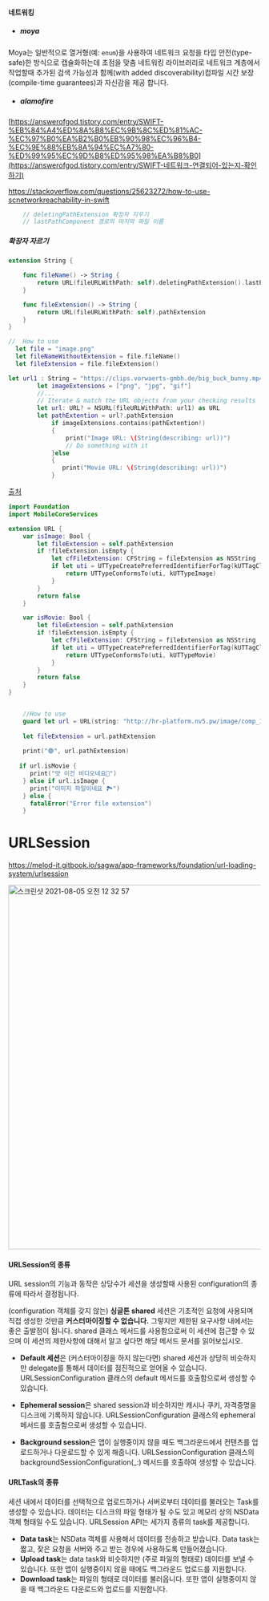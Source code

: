 #### 네트워킹

- ##### moya

Moya는 일반적으로 열거형(예: `enum`)을 사용하여 네트워크 요청을 타입 안전(type-safe)한 방식으로 캡슐화하는데 초점을 맞춤 네트워킹 라이브러리로 네트워크 계층에서 작업할때 추가된 검색 가능성과 함께(with added discoverability)컴파일 시간 보장(compile-time guarantees)과 자신감을 제공 합니다.



- ##### alamofire





[https://answerofgod.tistory.com/entry/SWIFT-%EB%84%A4%ED%8A%B8%EC%9B%8C%ED%81%AC-%EC%97%B0%EA%B2%B0%EB%90%98%EC%96%B4-%EC%9E%88%EB%8A%94%EC%A7%80-%ED%99%95%EC%9D%B8%ED%95%98%EA%B8%B0](https://answerofgod.tistory.com/entry/SWIFT-네트워크-연결되어-있는지-확인하기)



https://stackoverflow.com/questions/25623272/how-to-use-scnetworkreachability-in-swift





~~~swift
    // deletingPathExtension 확장자 지우기
    // lastPathComponent 경로의 마지막 파일 이름
~~~





##### 확장자 자르기

~~~swift
extension String {

    func fileName() -> String {
        return URL(fileURLWithPath: self).deletingPathExtension().lastPathComponent
    }

    func fileExtension() -> String {
        return URL(fileURLWithPath: self).pathExtension
    }
}

//  How to use
  let file = "image.png"
  let fileNameWithoutExtension = file.fileName()
  let fileExtension = file.fileExtension()
~~~



~~~swift
let url1 : String = "https://clips.vorwaerts-gmbh.de/big_buck_bunny.mp4"
        let imageExtensions = ["png", "jpg", "gif"]
        //...
        // Iterate & match the URL objects from your checking results
        let url: URL? = NSURL(fileURLWithPath: url1) as URL
        let pathExtention = url?.pathExtension
            if imageExtensions.contains(pathExtention!)
            {
                print("Image URL: \(String(describing: url))")
                // Do something with it
            }else
            {
               print("Movie URL: \(String(describing: url))")
            }
~~~

[출처](https://stackoverflow.com/questions/44843835/how-to-check-url-is-image-or-video)



~~~swift
import Foundation
import MobileCoreServices

extension URL {
    var isImage: Bool {
        let fileExtension = self.pathExtension
        if !fileExtension.isEmpty {
            let cfFileExtension: CFString = fileExtension as NSString
            if let uti = UTTypeCreatePreferredIdentifierForTag(kUTTagClassFilenameExtension, cfFileExtension, nil)?.takeRetainedValue() {
                return UTTypeConformsTo(uti, kUTTypeImage)
            }
        }
        return false
    }

    var isMovie: Bool {
        let fileExtension = self.pathExtension
        if !fileExtension.isEmpty {
            let cfFileExtension: CFString = fileExtension as NSString
            if let uti = UTTypeCreatePreferredIdentifierForTag(kUTTagClassFilenameExtension, cfFileExtension, nil)?.takeRetainedValue() {
                return UTTypeConformsTo(uti, kUTTypeMovie)
            }
        }
        return false
    }
}


    //How to use
    guard let url = URL(string: "http://hr-platform.nv5.pw/image/comp_1/pdf-test.flv") else {return}
    
    let fileExtension = url.pathExtension
    
    print("🟣", url.pathExtension)
    
   if url.isMovie {
      print("앗 이건 비디오네요🎥")
    } else if url.isImage {
      print("이미지 파일이네요 🏞")
    } else {
      fatalError("Error file extension")
    }

~~~





# URLSession

https://melod-it.gitbook.io/sagwa/app-frameworks/foundation/url-loading-system/urlsession

<img width="727" alt="스크린샷 2021-08-05 오전 12 32 57" src="https://user-images.githubusercontent.com/47776915/128210074-ca436945-86ad-484a-ab97-27fd8037360e.png">



#### URLSession의 종류

URL session의 기능과 동작은 상당수가 세션을 생성할때 사용된 configuration의 종류에 따라서 결정됩니다.

(configuration 객체를 갖지 않는) **싱글톤 shared** 세션은 기초적인 요청에 사용되며 직접 생성한 것만큼 **커스터마이징할 수 없습니다.** 그렇지만 제한된 요구사항 내에서는 좋은 출발점이 됩니다. shared 클래스 메서드를 사용함으로써 이 세션에 접근할 수 있으며 이 세션의 제한사항에 대해서 알고 싶다면 해당 메서드 문서를 읽어보십시오.

- **Default 세션**은 (커스터마이징을 하지 않는다면) shared 세션과 상당히 비슷하지만 delegate를 통해서 데이터를 점진적으로 얻어올 수 있습니다. URLSessionConfiguration 클래스의 default 메서드를 호출함으로써 생성할 수 있습니다.

- **Ephemeral session**은 shared session과 비슷하지만 캐시나 쿠키, 자격증명을 디스크에 기록하지 않습니다. URLSessionConfiguration 클래스의 ephemeral 메서드를 호출함으로써 생성할 수 있습니다.

- **Background session**은 앱이 실행중이지 않을 때도  백그라운드에서 컨텐츠를 업로드하거나 다운로드할 수 있게 해줍니다. URLSessionConfiguration 클래스의 backgroundSessionConfiguration(_:) 메서드를 호출하여 생성할 수 있습니다.





#### URLTask의 종류

세션 내에서 데이터를 선택적으로 업로드하거나 서버로부터 데이터를 불러오는 Task를 생성할 수 있습니다. 데이터는 디스크의 파일 형태가 될 수도 있고 메모리 상의 NSData 객체 형태일 수도 있습니다. URLSession API는 세가지 종류의 task를 제공합니다.

- **Data task**는 NSData 객체를 사용해서 데이터를 전송하고 받습니다. Data task는 짧고, 잦은 요청을 서버와 주고 받는 경우에 사용하도록 만들어졌습니다.
- **Upload task**는 data task와 비슷하지만 (주로 파일의 형태로) 데이터를 보낼 수 있습니다. 또한 앱이 실행중이지 않을 때에도 백그라운드 업로드를 지원합니다.
- **Download task**는 파일의 형태로 데이터를 불러옵니다. 또한 앱이 실행중이지 않을 때 백그라운드 다운로드와 업로드를 지원합니다.



